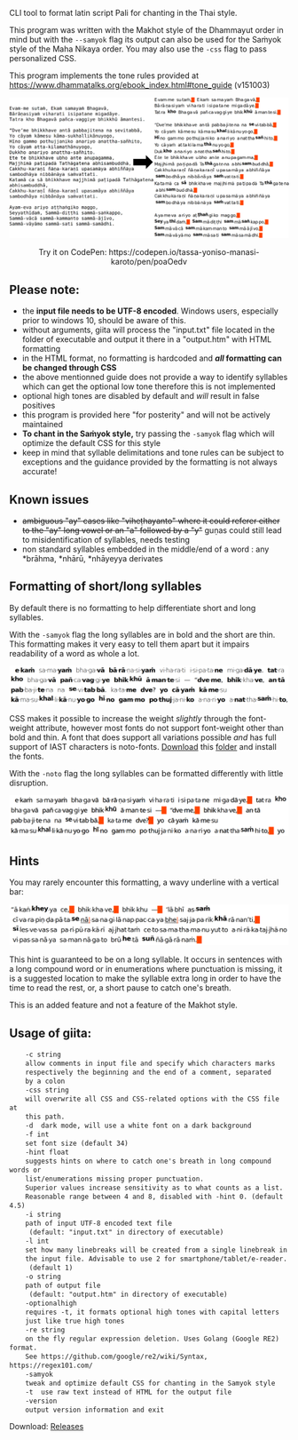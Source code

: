 CLI tool to format latin script Pali for chanting in the Thai style.

This program was written with the Makhot style of the Dhammayut order in mind but with the `--samyok` flag its output can also be used for the Saṁyok style of the Maha Nikaya order. You may also use the `-css` flag to pass personalized CSS.

This program implements the tone rules provided at https://www.dhammatalks.org/ebook_index.html#tone_guide (v151003)

<img src="https://github.com/tassa-yoniso-manasi-karoto/giita/blob/main/img.webp">
<p align="center">Try it on CodePen: https://codepen.io/tassa-yoniso-manasi-karoto/pen/poaOedv</p>

## Please note:
- the **input file needs to be UTF-8 encoded**. Windows users, especially prior to windows 10, should be aware of this.
- without arguments, giita will process the "input.txt" file located in the folder of executable and output it there in a "output.htm" with HTML formatting
- in the HTML format, no formatting is hardcoded and **_all_ formatting can be changed through CSS**
- the above mentionned guide does not provide a way to identify syllables which can get the optional low tone therefore this is not implemented
- optional high tones are disabled by default and *will* result in false positives
- this program is provided here "for posterity" and will not be actively maintained
- **To chant in the Saṁyok style,** try passing the `-samyok` flag which will optimize the default CSS for this style
- keep in mind that syllable delimitations and tone rules can be subject to exceptions and the guidance provided by the formatting is not always accurate!

## Known issues
- ~~ambiguous "ay" cases like "viheṭhayanto" where it could referer either to the "ay" long vowel or an "a" followed by a "y"~~ guṇas could still lead to misidentification of syllables, needs testing
- non standard syllables embedded in the middle/end of a word : any \*brāhma, \*nhārū, \*nhāyeyya derivates

## Formatting of short/long syllables
By default there is no formatting to help differentiate short and long syllables.

With the `-samyok` flag the long syllables are in bold and the short are thin. This formatting makes it very easy to tell them apart but it impairs readability of a word as whole a lot.

<img src="https://github.com/tassa-yoniso-manasi-karoto/giita/blob/main/samyok.webp">

CSS makes it possible to increase the weight *slightly* through the font-weight attribute, however most fonts do not support font-weight other than bold and thin.
A font that does support all variations possible *and* has full support of IAST characters is noto-fonts. [Download](https://download-directory.github.io/) this [folder](https://github.com/notofonts/noto-fonts/tree/main/hinted/ttf/NotoSans) and install the fonts.

With the `-noto` flag the long syllables can be formatted differently with little disruption.

<img src="https://github.com/tassa-yoniso-manasi-karoto/giita/blob/main/notomedium.webp">

## Hints

You may rarely encounter this formatting, a wavy underline with a vertical bar:

<img src="https://github.com/tassa-yoniso-manasi-karoto/giita/blob/main/hints.webp">

This hint is guaranteed to be on a long syllable. It occurs in sentences with a long compound word or in enumerations where punctuation is missing, it is a suggested location to make the syllable extra long in order to have the time to read the rest, or, a short pause to catch one's breath.

This is an added feature and not a feature of the Makhot style.


## Usage of giita:

        -c string
    	allow comments in input file and specify which characters marks
    	respectively the beginning and the end of a comment, separated
    	by a colon
        -css string
    	will overwrite all CSS and CSS-related options with the CSS file at
    	this path.
        -d	dark mode, will use a white font on a dark background
        -f int
    	set font size (default 34)
        -hint float
    	suggests hints on where to catch one's breath in long compound words or
    	list/enumerations missing proper punctuation.
    	Superior values increase sensitivity as to what counts as a list.
    	Reasonable range between 4 and 8, disabled with -hint 0. (default 4.5)
        -i string
    	path of input UTF-8 encoded text file
    	 (default: "input.txt" in directory of executable)
        -l int
    	set how many linebreaks will be created from a single linebreak in
    	the input file. Advisable to use 2 for smartphone/tablet/e-reader.
    	 (default 1)
        -o string
    	path of output file
    	 (default: "output.htm" in directory of executable)
        -optionalhigh
    	requires -t, it formats optional high tones with capital letters
    	just like true high tones
        -re string
    	on the fly regular expression deletion. Uses Golang (Google RE2) format.
    	See https://github.com/google/re2/wiki/Syntax, https://regex101.com/
        -samyok
    	tweak and optimize default CSS for chanting in the Samyok style
        -t	use raw text instead of HTML for the output file
        -version
    	output version information and exit


Download: [Releases](https://github.com/tassa-yoniso-manasi-karoto/giita/releases)
